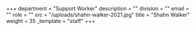 +++
department = "Support Worker"
description = ""
division = ""
email = ""
role = ""
src = "/uploads/shahn-walker-2021.jpg"
title = "Shahn Walker"
weight = 35
_template = "staff"
+++

